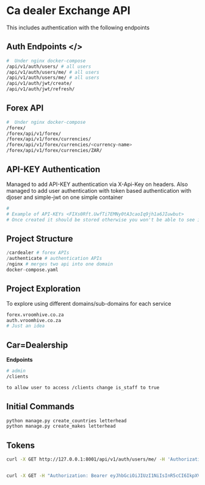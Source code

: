 # Ca dealer Exchange API

This includes authentication with the following endpoints

## Auth Endpoints </>
```bash
#  Under nginx docker-compose
/api/v1/auth/users/ # all users
/api/v1/auth/users/me/ # all users
/api/v1/auth/users/me/ # all users
/api/v1/auth/jwt/create/
/api/v1/auth/jwt/refresh/
```

## Forex API 

```bash
#  Under nginx docker-compose
/forex/
/forex/api/v1/forex/
/forex/api/v1/forex/currencies/
/forex/api/v1/forex/currencies/<currency-name>
/forex/api/v1/forex/currencies/ZAR/

```
## API-KEY Authentication

Managed to add API-KEY authentication via X-Api-Key on headers. Also managed to add user authentication with token based authentication with djoser and simple-jwt on one simple container

```bash
# 
# Example of API-KEYs <FIXs0Rft.UwfTi7EMNy0tA3caoIq9jh1a6JIuwbut>
# Once created it should be stored otherwise you won't be able to see it again
```


## Project Structure

```python
/cardealer # forex APIs
/authenticate # authentication APIs
/nginx # merges two api into one domain
docker-compose.yaml
```

## Project Exploration

To explore using different domains/sub-domains for each service
```bash
forex.vroomhive.co.za
auth.vroomhive.co.za
# Just an idea
```

## Car=Dealership

__Endpoints__
```bash
# admin
/clients

to allow user to access /clients change is_staff to true
```

## Initial Commands

```bash
python manage.py create_countries letterhead
python manage.py create_makes letterhead
```

## Tokens

```bash
curl -X GET http://127.0.0.1:8001/api/v1/auth/users/me/ -H 'Authorization: Bearer eyJhbGciOiJIUzI1NiIsInR5cCI6IkpXVCJ9.eyJ0b2tlbl90eXBlIjoiYWNjZXNzIiwiZXhwIjoxNzIzODA2MDExLCJpYXQiOjE3MjM2MzMyMTEsImp0aSI6IjNkODBlNDg0ZjY2YzQ3YzNiODgyZTIzODI0NDhhYzJkIiwidXNlcl9pZCI6ImI3MTlhNzMzLTNhOWYtNGQxMS05OWRiLWU2MGFiMDVhNGZjYiJ9.FkacsGZNsCAo0gh7HSYxcmb6ywvoTaCIVvCx3AE981c'


curl -X GET -H "Authorization: Bearer eyJhbGciOiJIUzI1NiIsInR5cCI6IkpXVCJ9.eyJ0b2tlbl90eXBlIjoiYWNjZXNzIiwiZXhwIjoxNzIzNjMyNzE5LCJpYXQiOjE3MjM2MzI0MTksImp0aSI6IjRmYmFkYjRiOTFlNjQ3OWI5MzQ1MTVlNTI1NzcxNTRmIiwidXNlcl9pZCI6ImI3MTlhNzMzLTNhOWYtNGQxMS05OWRiLWU2MGFiMDVhNGZjYiJ9.21h3I0nzfptJQG5IwjQdz7bYa6lEw_--KzB7pWOmrto" "http://localhost:8001/api/v1/users/me"
```